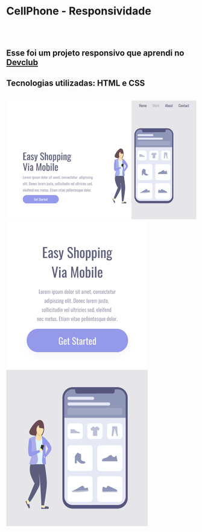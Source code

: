 <h1>CellPhone - Responsividade</h1>
<br>
<br>
<h2>Esse foi um projeto responsivo que aprendi no <a href="https://rodolfomori.com.br/devclub">Devclub</a></h2>

<h2>Tecnologias utilizadas: HTML e CSS</h2>
<br>
  

<img src="https://github.com/emerson2204/Projeto2/blob/main/Projeto%20Cellphone%20Responsividade/assets/Captura%20de%20tela%202025-05-21%20015105.png?raw=true"/>

<img src="https://github.com/emerson2204/Projeto2/blob/main/Projeto%20Cellphone%20Responsividade/assets/Shopping%20via%20Mobile%20-%20mobile.png?raw=true"/>
